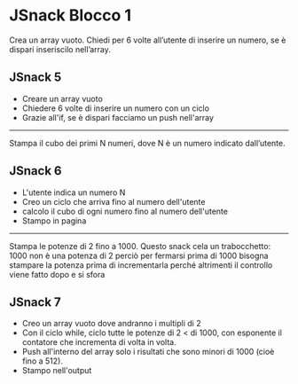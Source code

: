 JSnack Blocco 1
===

Crea un array vuoto.
Chiedi per 6 volte all’utente di inserire un numero, se è dispari inseriscilo nell’array.

## JSnack 5
- Creare un array vuoto
- Chiedere 6 volte di inserire un numero con un ciclo
- Grazie all'if, se è dispari facciamo un push nell'array

---

Stampa il cubo dei primi N numeri, dove N è un numero indicato dall’utente.

## JSnack 6
- L'utente indica un numero N
- Creo un ciclo che arriva fino al numero dell'utente
- calcolo il cubo di ogni numero fino al numero dell'utente
- Stampo in pagina

---

Stampa le potenze di 2 fino a 1000.
Questo snack cela un trabocchetto: 1000 non è una potenza di 2 perciò per fermarsi prima di 1000 bisogna stampare la potenza prima di incrementarla perché altrimenti il controllo viene fatto dopo e si sfora

## JSnack 7
- Creo un array vuoto dove andranno i multipli di 2
- Con il ciclo while, ciclo tutte le potenze di 2 < di 1000, con esponente il contatore che incrementa di volta in volta.
- Push all'interno del array solo i risultati che sono minori di 1000 (cioè fino a 512).
- Stampo nell'output




